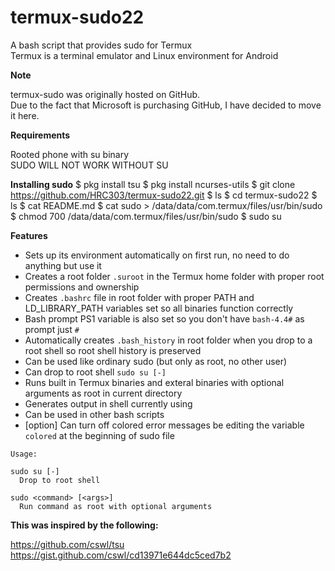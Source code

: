 # termux-sudo22
A bash script that provides sudo for Termux  
Termux is a terminal emulator and Linux environment for Android

**Note**

termux-sudo was originally hosted on GitHub.  
Due to the fact that Microsoft is purchasing GitHub, I have decided to move it here.

**Requirements**

Rooted phone with su binary  
SUDO WILL NOT WORK WITHOUT SU

**Installing sudo**
$ pkg install tsu
$ pkg install ncurses-utils
$ git clone https://github.com/HRC303/termux-sudo22.git
$ ls
$ cd termux-sudo22
$ ls
$ cat README.md
$ cat sudo > /data/data/com.termux/files/usr/bin/sudo
$ chmod 700 /data/data/com.termux/files/usr/bin/sudo
$ sudo su

**Features**

- Sets up its environment automatically on first run, no need to do anything but use it
- Creates a root folder ```.suroot``` in the Termux home folder with proper root permissions and ownership
- Creates ```.bashrc``` file in root folder with proper PATH and LD_LIBRARY_PATH variables set so all binaries function correctly
- Bash prompt PS1 variable is also set so you don't have ```bash-4.4#``` as prompt just ```#```
- Automatically creates ```.bash_history``` in root folder when you drop to a root shell so root shell history is preserved
- Can be used like ordinary sudo (but only as root, no other user)
- Can drop to root shell ```sudo su [-]```
- Runs built in Termux binaries and exteral binaries with optional arguments as root in current directory
- Generates output in shell currently using
- Can be used in other bash scripts
- [option] Can turn off colored error messages be editing the variable ```colored``` at the beginning of sudo file

```
Usage:

sudo su [-]  
  Drop to root shell

sudo <command> [<args>]  
  Run command as root with optional arguments
```

**This was inspired by the following:**

https://github.com/cswl/tsu  
https://gist.github.com/cswl/cd13971e644dc5ced7b2  
